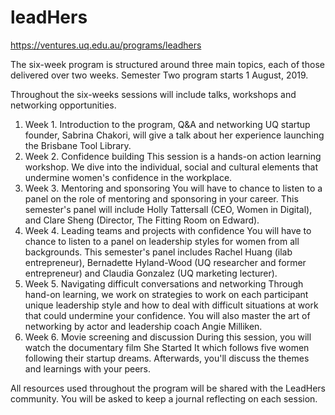# leadHers


https://ventures.uq.edu.au/programs/leadhers



The six-week program is structured around three main topics, each of those delivered over two weeks.
Semester Two program starts 1 August, 2019.

Throughout the six-weeks sessions will include talks, workshops and networking opportunities. 

1. Week 1. Introduction to the program, Q&A and networking
    UQ startup founder, Sabrina Chakori, will give a talk about her experience launching the Brisbane Tool Library. 
2. Week 2. Confidence building 
    This session is a hands-on action learning workshop. We dive into the individual, social and cultural elements that undermine women's confidence in the workplace.
3. Week 3. Mentoring and sponsoring
    You will have to chance to listen to a panel on the role of mentoring and sponsoring in your career. This semester's panel will include Holly Tattersall (CEO, Women in Digital), and Clare Sheng (Director, The Fitting Room on Edward).  
4. Week 4. Leading teams and projects with confidence
    You will have to chance to listen to a panel on leadership styles for women from all backgrounds. This semester's panel includes Rachel Huang (ilab entrepreneur), Bernadette Hyland-Wood (UQ researcher and former entrepreneur) and Claudia Gonzalez (UQ marketing lecturer). 
5. Week 5. Navigating difficult conversations and networking
    Through hand-on learning, we work on strategies to work on each participant unique leadership style and how to deal with difficult situations at work that could undermine your confidence. You will also master the art of networking by actor and leadership coach Angie Milliken.
6. Week 6. Movie screening and discussion
    During this session, you will watch the documentary film She Started It which follows five women following their startup dreams. Afterwards, you'll discuss the themes and learnings with your peers.  

All resources used throughout the program will be shared with the LeadHers community. You will be asked to keep a journal reflecting on each session.
